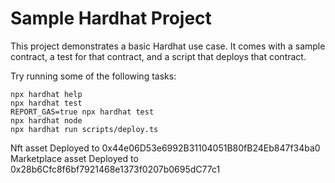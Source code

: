 # Sample Hardhat Project

This project demonstrates a basic Hardhat use case. It comes with a sample contract, a test for that contract, and a script that deploys that contract.

Try running some of the following tasks:

```shell
npx hardhat help
npx hardhat test
REPORT_GAS=true npx hardhat test
npx hardhat node
npx hardhat run scripts/deploy.ts

```


Nft asset Deployed to 0x44e06D53e6992B31104051B80fB24Eb847f34ba0
Marketplace asset Deployed to 0x28b6Cfc8f6bf7921468e1373f0207b0695dC77c1